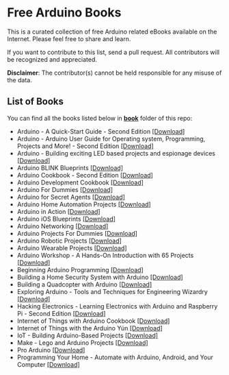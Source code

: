 # Free Arduino Books

This is a curated collection of free Arduino related eBooks available on the Internet. Please feel free to share and learn.

If you want to contribute to this list, send a pull request. All contributors will be recognized and appreciated.

**Disclaimer**: The contributor(s) cannot be held responsible for any misuse of the data.

## List of Books

You can find all the books listed below in [**book**](/book) folder of this repo:

* Arduino - A Quick-Start Guide - Second Edition [[Download]](/book/Arduino%20-%20A%20Quick-Start%20Guide%20-%20Second%20Edition.pdf)
* Arduino - Arduino User Guide for Operating system, Programming, Projects and More! - Second Edition [[Download]](/book/Arduino%20-%20Arduino%20User%20Guide%20for%20Operating%20system%2C%20Programming%2C%20Projects%20and%20More%21%20-%20Second%20Edition.epub)
* Arduino - Building exciting LED based projects and espionage devices [[Download]](/book/Arduino%20-%20Building%20exciting%20LED%20based%20projects%20and%20espionage%20devices.pdf)
* Arduino BLINK Blueprints [[Download]](/book/Arduino%20BLINK%20Blueprints.pdf)
* Arduino Cookbook - Second Edition [[Download]](/book/Arduino%20Cookbook%20-%20Second%20Edition.pdf)
* Arduino Development Cookbook [[Download]](/book/Arduino%20Development%20Cookbook.pdf)
* Arduino For Dummies [[Download]](/book/Arduino%20For%20Dummies.pdf)
* Arduino for Secret Agents [[Download]](/book/Arduino%20for%20Secret%20Agents.pdf)
* Arduino Home Automation Projects [[Download]](/book/Arduino%20Home%20Automation%20Projects.pdf)
* Arduino in Action [[Download]](/book/Arduino%20in%20Action.pdf)
* Arduino iOS Blueprints [[Download]](/book/Arduino%20iOS%20Blueprints.pdf)
* Arduino Networking [[Download]](/book/Arduino%20Networking.epub)
* Arduino Projects For Dummies [[Download]](/book/Arduino%20Projects%20For%20Dummies.epub)
* Arduino Robotic Projects [[Download]](/book/Arduino%20Robotic%20Projects.pdf)
* Arduino Wearable Projects [[Download]](/book/Arduino%20Wearable%20Projects.pdf)
* Arduino Workshop - A Hands-On Introduction with 65 Projects [[Download]](/book/Arduino%20Workshop%20-%20A%20Hands-On%20Introduction%20with%2065%20Projects.pdf)
* Beginning Arduino Programming [[Download]](/book/Beginning%20Arduino%20Programming.pdf)
* Building a Home Security System with Arduino [[Download]](/book/Building%20a%20Home%20Security%20System%20with%20Arduino.pdf)
* Building a Quadcopter with Arduino [[Download]](/book/Building%20a%20Quadcopter%20with%20Arduino.pdf)
* Exploring Arduino - Tools and Techniques for Engineering Wizardry [[Download]](/book/Exploring%20Arduino%20-%20Tools%20and%20Techniques%20for%20Engineering%20Wizardry.pdf)
* Hacking Electronics - Learning Electronics with Arduino and Raspberry Pi - Second Edition [[Download]](/book/Hacking%20Electronics%20-%20Learning%20Electronics%20with%20Arduino%20and%20Raspberry%20Pi%20-%20Second%20Edition.pdf)
* Internet of Things with Arduino Cookbook [[Download]](/book/Internet%20of%20Things%20with%20Arduino%20Cookbook.pdf)
* Internet of Things with the Arduino Yún [[Download]](/book/Internet%20of%20Things%20with%20the%20Arduino%20Y%C3%BAn.pdf)
* IoT - Building Arduino-Based Projects [[Download]](/book/IoT%20-%20Building%20Arduino-Based%20Projects.pdf)
* Make - Lego and Arduino Projects [[Download]](/book/Make%20-%20Lego%20and%20Arduino%20Projects.epub)
* Pro Arduino [[Download]](/book/Pro%20Arduino.pdf)
* Programming Your Home - Automate with Arduino, Android, and Your Computer [[Download]](/book/Programming%20Your%20Home%20-%20Automate%20with%20Arduino%2C%20Android%2C%20and%20Your%20Computer.pdf)

